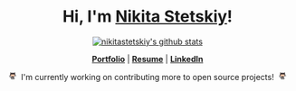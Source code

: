 <h1 align="center">Hi, I'm <a href="https://nikitastetskiy.github.io">Nikita Stetskiy</a>!</h1>

<p align="center">
  <a href="https://github.com/nikitastetskiy"><img src="https://github-readme-stats.vercel.app/api?username=nikitastetskiy&hide_border=true&show_icons=true&text_color=4C71F1&bg_color=0000" alt="nikitastetskiy's github stats"></a>
</p>

<p align="center">
  <strong><a href="https://nikitastetskiy.github.io">Portfolio</a></strong> |
  <strong><a href="https://nikitastetskiy.github.io/static/media/resume.fd221113.pdf">Resume</a></strong> |
  <strong><a href="https://www.linkedin.com/in/nikitastetskiy">LinkedIn</a></strong>
</p>

<p align="center">
<img src="octocat.gif" width="15px">
&nbsp;I'm currently working on contributing more to open source projects!&nbsp;
<img src="octocat.gif" width="15px">
</p>

<!--
**nikitastetskiy/nikitastetskiy** is a ✨ _special_ ✨ repository because its `README.md` (this file) appears on your GitHub profile.

Here are some ideas to get you started:

- 🔭 I’m currently working on ...
- 🌱 I’m currently learning ...
- 👯 I’m looking to collaborate on ...
- 🤔 I’m looking for help with ...
- 💬 Ask me about ...
- 📫 How to reach me: ...
- 😄 Pronouns: ...
- ⚡ Fun fact: ...
-->
